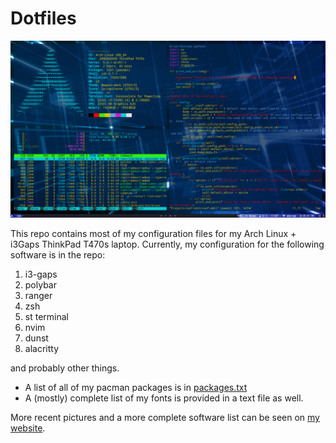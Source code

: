 # Dotfiles

![alt text](Pictures/screenshots/desktop.png "My desktop")

This repo contains most of my configuration files for my Arch Linux + i3Gaps ThinkPad T470s laptop.  Currently, my configuration for the following software is in the repo:

1) i3-gaps
2) polybar
3) ranger
4) zsh
5) st terminal
6) nvim
7) dunst
8) alacritty

and probably other things.

- A list of all of my pacman packages is in [packages.txt](packages.txt)
- A (mostly) complete list of my fonts is provided in a text file as well.

More recent pictures and a more complete software list can be seen on [my website](https://www.jrodal.dev/configuration.html).
